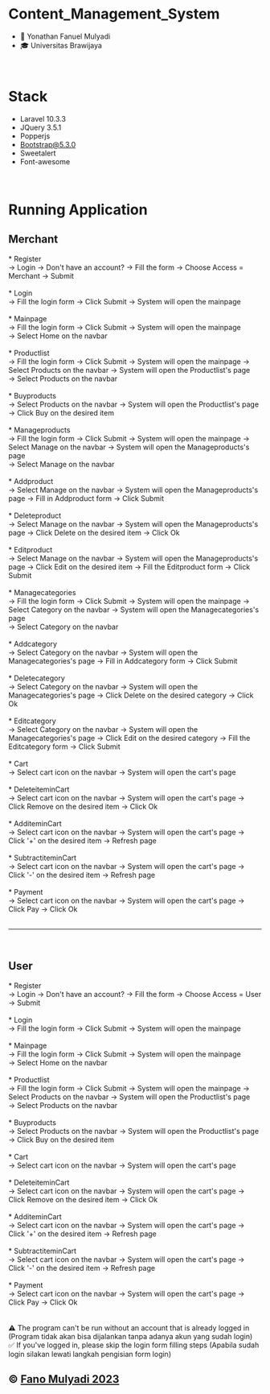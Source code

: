 # Content_Management_System

- 👨 Yonathan Fanuel Mulyadi
- 🎓 Universitas Brawijaya

<br>

# Stack
- Laravel 10.3.3
- JQuery 3.5.1
- Popperjs
- Bootstrap@5.3.0
- Sweetalert
- Font-awesome

<br>

# Running Application
<h2>Merchant</h2>
* Register
<br>
-> Login -> Don't have an account? -> Fill the form -> Choose Access = Merchant -> Submit 
<br>
<br>
* Login
<br>
-> Fill the login form -> Click Submit -> System will open the mainpage
<br>
<br>
* Mainpage
<br>
-> Fill the login form -> Click Submit -> System will open the mainpage
<br>
-> Select Home on the navbar
<br>
<br>
* Productlist
<br>
-> Fill the login form -> Click Submit -> System will open the mainpage -> Select Products on the navbar -> System will open the Productlist's page
<br>
-> Select Products on the navbar
<br>
<br>
* Buyproducts
<br>
-> Select Products on the navbar -> System will open the Productlist's page -> Click Buy on the desired item
<br>
<br>
* Manageproducts
<br>
-> Fill the login form -> Click Submit -> System will open the mainpage -> Select Manage on the navbar -> System will open the Manageproducts's page
<br>
-> Select Manage on the navbar
<br>
<br>
* Addproduct
<br>
-> Select Manage on the navbar -> System will open the Manageproducts's page -> Fill in Addproduct form -> Click Submit
<br>
<br>
* Deleteproduct
<br>
-> Select Manage on the navbar -> System will open the Manageproducts's page -> Click Delete on the desired item -> Click Ok
<br>
<br>
* Editproduct
<br>
-> Select Manage on the navbar -> System will open the Manageproducts's page -> Click Edit on the desired item -> Fill the Editproduct form -> Click Submit
<br>
<br>
* Managecategories
<br>
-> Fill the login form -> Click Submit -> System will open the mainpage -> Select Category on the navbar -> System will open the Managecategories's page
<br>
-> Select Category on the navbar
<br>
<br>
* Addcategory
<br>
-> Select Category on the navbar -> System will open the Managecategories's page -> Fill in Addcategory form -> Click Submit
<br>
<br>
* Deletecategory
<br>
-> Select Category on the navbar -> System will open the Managecategories's page -> Click Delete on the desired category -> Click Ok
<br>
<br>
* Editcategory
<br>
-> Select Category on the navbar -> System will open the Managecategories's page -> Click Edit on the desired category -> Fill the Editcategory form -> Click Submit
<br>
<br>
* Cart
<br>
-> Select cart icon on the navbar -> System will open the cart's page
<br>
<br>
* DeleteiteminCart
<br>
-> Select cart icon on the navbar -> System will open the cart's page -> Click Remove on the desired item -> Click Ok
<br>
<br>
* AdditeminCart
<br>
-> Select cart icon on the navbar -> System will open the cart's page -> Click '+' on the desired item -> Refresh page
<br>
<br>
* SubtractiteminCart
<br>
-> Select cart icon on the navbar -> System will open the cart's page -> Click '-' on the desired item -> Refresh page
<br>
<br>
* Payment
<br>
-> Select cart icon on the navbar -> System will open the cart's page -> Click Pay -> Click Ok
<br>
<br>
<hr>
<br>
<h2>User</h2>
* Register
<br>
-> Login -> Don't have an account? -> Fill the form -> Choose Access = User -> Submit 
<br>
<br>
* Login
<br>
-> Fill the login form -> Click Submit -> System will open the mainpage
<br>
<br>
* Mainpage
<br>
-> Fill the login form -> Click Submit -> System will open the mainpage
<br>
-> Select Home on the navbar
<br>
<br>
* Productlist
<br>
-> Fill the login form -> Click Submit -> System will open the mainpage -> Select Products on the navbar -> System will open the Productlist's page
<br>
-> Select Products on the navbar
<br>
<br>
* Buyproducts
<br>
-> Select Products on the navbar -> System will open the Productlist's page -> Click Buy on the desired item
<br>
<br>
* Cart
<br>
-> Select cart icon on the navbar -> System will open the cart's page
<br>
<br>
* DeleteiteminCart
<br>
-> Select cart icon on the navbar -> System will open the cart's page -> Click Remove on the desired item -> Click Ok
<br>
<br>
* AdditeminCart
<br>
-> Select cart icon on the navbar -> System will open the cart's page -> Click '+' on the desired item -> Refresh page
<br>
<br>
* SubtractiteminCart
<br>
-> Select cart icon on the navbar -> System will open the cart's page -> Click '-' on the desired item -> Refresh page
<br>
<br>
* Payment
<br>
-> Select cart icon on the navbar -> System will open the cart's page -> Click Pay -> Click Ok
<br>
<br>

<br>
⚠️ The program can't be run without an account that is already logged in (Program tidak akan bisa dijalankan tanpa adanya akun yang sudah login)
<br>
✅ If you've logged in, please skip the login form filling steps (Apabila sudah login silakan lewati langkah pengisian form login)

## &copy; <a href="https://www.linkedin.com/in/yonathan-fanuel-mulyadi-08a690231/">Fano Mulyadi 2023</a>
